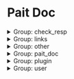 # Pait Doc
<details><summary>Group: check_resp</summary>

### Name: example.param_verify.sanic_example.text_response_route

- API Info

    |Author|Status|Func|Summary|
    |---|---|---|---|
    |so1n    |undefined    |<abbr title="file:example.param_verify.sanic_example;line: 393">text_response_route</abbr>|    |
- Path: api/text-resp
- Method: GET
- Request:
- Response:

    - TextRespModel

        - Response Info

            |Status Code|Media Type|Desc|
            |---|---|---|
            |200|text/plain|text response|
        - Header
            {'X-Example-Type': 'text'}

### Name: example.param_verify.sanic_example.html_response_route

- API Info

    |Author|Status|Func|Summary|
    |---|---|---|---|
    |so1n    |undefined    |<abbr title="file:example.param_verify.sanic_example;line: 398">html_response_route</abbr>|    |
- Path: api/html-resp
- Method: GET
- Request:
- Response:

    - HtmlRespModel

        - Response Info

            |Status Code|Media Type|Desc|
            |---|---|---|
            |200|text/html|html response|
        - Header
            {'X-Example-Type': 'html'}

### Name: example.param_verify.sanic_example.file_response_route

- API Info

    |Author|Status|Func|Summary|
    |---|---|---|---|
    |so1n    |undefined    |<abbr title="file:example.param_verify.sanic_example;line: 405">file_response_route</abbr>|    |
- Path: api/file-resp
- Method: GET
- Request:
- Response:

    - FileRespModel

        - Response Info

            |Status Code|Media Type|Desc|
            |---|---|---|
            |200|application/octet-stream|file response|
        - Header
            {'X-Example-Type': 'file'}

</details><details><summary>Group: links</summary>

### Name: example.param_verify.sanic_example.login_route

- API Info

    |Author|Status|Func|Summary|
    |---|---|---|---|
    |so1n    |undefined    |<abbr title="file:example.param_verify.sanic_example;line: 426">login_route</abbr>|    |
- Path: api/login
- Method: POST
- Request:
    - Body Param

        |Param Name|Type|Default|Example|Desc|Other|
        |---|---|---|---|---|---|
        |password|string|**`Required`**| |password||
        |uid|string|**`Required`**| |user id||
- Response:

    - LoginRespModel

        - Response Info

            |Status Code|Media Type|Desc|
            |---|---|---|
            |200|application/json|login response|
        - Response Data

            |Param Name|Type|Default|Example|Desc|Other|
            |---|---|---|---|---|---|
            |code|integer| | |api code||
            |data.token|string|**`Required`**| | ||
            |msg|string|success| |api status msg||
        - Example Response Json Data

            ```json
            {
              "code": 0,
              "msg": "success",
              "data": {
                "token": ""
              }
            }
            ```


### Name: example.param_verify.sanic_example.get_user_route

- API Info

    |Author|Status|Func|Summary|
    |---|---|---|---|
    |so1n    |undefined    |<abbr title="file:example.param_verify.sanic_example;line: 439">get_user_route</abbr>|    |
- Path: api/user
- Method: GET
- Request:
    - Header Param

        |Param Name|Type|Default|Example|Desc|Other|
        |---|---|---|---|---|---|
        |token|string| | |token||
- Response:

    - SuccessRespModel

        - Response Info

            |Status Code|Media Type|Desc|
            |---|---|---|
            |200|application/json|success response|
        - Response Data

            |Param Name|Type|Default|Example|Desc|Other|
            |---|---|---|---|---|---|
            |code|integer| | |api code||
            |msg|string|success| |api status msg||
        - Example Response Json Data

            ```json
            {
              "code": 0,
              "msg": "success"
            }
            ```


</details><details><summary>Group: other</summary>

### Name: ~~example.param_verify.sanic_example.raise_tip_route~~



**Desc**:test pait raise tip

- API Info

    |Author|Status|Func|Summary|
    |---|---|---|---|
    |so1n    |<font color=#DC143C>abandoned</font>    |<abbr title="file:example.param_verify.sanic_example;line: 81">raise_tip_route</abbr>|    |
- Path: api/raise_tip
- Method: POST
- Request:
    - Header Param

        |Param Name|Type|Default|Example|Desc|Other|
        |---|---|---|---|---|---|
        |content__type|string|**`Required`**| |Content-Type||
- Response:

    - SimpleRespModel

        - Response Info

            |Status Code|Media Type|Desc|
            |---|---|---|
            |200|application/json|success response|
        - Response Data

            |Param Name|Type|Default|Example|Desc|Other|
            |---|---|---|---|---|---|
            |code|integer| | |api code||
            |data|object|**`Required`**| |success result||
            |msg|string|success| |api status msg||
        - Example Response Json Data

            ```json
            {
              "code": 0,
              "msg": "success",
              "data": {}
            }
            ```

    - FailRespModel

        - Response Info

            |Status Code|Media Type|Desc|
            |---|---|---|
            |200|application/json|fail response|
        - Response Data

            |Param Name|Type|Default|Example|Desc|Other|
            |---|---|---|---|---|---|
            |code|integer|1| |api code||
            |msg|string|fail| |api status msg||
        - Example Response Json Data

            ```json
            {
              "code": 1,
              "msg": "fail"
            }
            ```


### Name: example.param_verify.sanic_example.depend_route



**Desc**:Test Method:Post request, Pydantic Model

- API Info

    |Author|Status|Func|Summary|
    |---|---|---|---|
    |so1n    |<font color=#32CD32>release</font>    |<abbr title="file:example.param_verify.sanic_example;line: 113">depend_route</abbr>|    |
- Path: api/depend
- Method: POST
- Request:
    - Body Param

        |Param Name|Type|Default|Example|Desc|Other|
        |---|---|---|---|---|---|
        |age|integer|**`Required`**| |age|[`exclusiveMinimum:1`], [`exclusiveMaximum:100`]|
    - Header Param

        |Param Name|Type|Default|Example|Desc|Other|
        |---|---|---|---|---|---|
        |user-agent|string|**`Required`**| |user agent||
- Response:

    - SimpleRespModel

        - Response Info

            |Status Code|Media Type|Desc|
            |---|---|---|
            |200|application/json|success response|
        - Response Data

            |Param Name|Type|Default|Example|Desc|Other|
            |---|---|---|---|---|---|
            |code|integer| | |api code||
            |data|object|**`Required`**| |success result||
            |msg|string|success| |api status msg||
        - Example Response Json Data

            ```json
            {
              "code": 0,
              "msg": "success",
              "data": {}
            }
            ```

    - FailRespModel

        - Response Info

            |Status Code|Media Type|Desc|
            |---|---|---|
            |200|application/json|fail response|
        - Response Data

            |Param Name|Type|Default|Example|Desc|Other|
            |---|---|---|---|---|---|
            |code|integer|1| |api code||
            |msg|string|fail| |api status msg||
        - Example Response Json Data

            ```json
            {
              "code": 1,
              "msg": "fail"
            }
            ```


### Name: example.param_verify.sanic_example.same_alias_route

- API Info

    |Author|Status|Func|Summary|
    |---|---|---|---|
    |so1n    |<font color=#32CD32>release</font>    |<abbr title="file:example.param_verify.sanic_example;line: 127">same_alias_route</abbr>|    |
- Path: api/same-alias
- Method: GET
- Request:
    - Header Param

        |Param Name|Type|Default|Example|Desc|Other|
        |---|---|---|---|---|---|
        |token|string| | | ||
    - Query Param

        |Param Name|Type|Default|Example|Desc|Other|
        |---|---|---|---|---|---|
        |token|string| | | ||
- Response:


### Name: example.param_verify.sanic_example.pait_model_route



**Desc**:Test pait model

- API Info

    |Author|Status|Func|Summary|
    |---|---|---|---|
    |so1n    |<font color=#00BFFF>test</font>    |<abbr title="file:example.param_verify.sanic_example;line: 286">pait_model_route</abbr>|    |
- Path: api/pait-model
- Method: POST
- Request:
    - Body Param

        |Param Name|Type|Default|Example|Desc|Other|
        |---|---|---|---|---|---|
        |user_info|object|**`Required`**| | |[`properties:{'user_name': {'title': 'User Name', 'description': 'user name', 'maxLength': 4, 'minLength': 2, 'type': 'string'}, 'age': {'title': 'Age', 'description': 'age', 'exclusiveMinimum': 1, 'exclusiveMaximum': 100, 'type': 'integer'}}`], [`required:['user_name', 'age']`]|
    - Header Param

        |Param Name|Type|Default|Example|Desc|Other|
        |---|---|---|---|---|---|
        |user-agent|string|**`Required`**| |user agent||
    - Query Param

        |Param Name|Type|Default|Example|Desc|Other|
        |---|---|---|---|---|---|
        |uid|integer|**`Required`**| |user id|[`exclusiveMinimum:10`], [`exclusiveMaximum:1000`]|
- Response:

    - SimpleRespModel

        - Response Info

            |Status Code|Media Type|Desc|
            |---|---|---|
            |200|application/json|success response|
        - Response Data

            |Param Name|Type|Default|Example|Desc|Other|
            |---|---|---|---|---|---|
            |code|integer| | |api code||
            |data|object|**`Required`**| |success result||
            |msg|string|success| |api status msg||
        - Example Response Json Data

            ```json
            {
              "code": 0,
              "msg": "success",
              "data": {}
            }
            ```

    - FailRespModel

        - Response Info

            |Status Code|Media Type|Desc|
            |---|---|---|
            |200|application/json|fail response|
        - Response Data

            |Param Name|Type|Default|Example|Desc|Other|
            |---|---|---|---|---|---|
            |code|integer|1| |api code||
            |msg|string|fail| |api status msg||
        - Example Response Json Data

            ```json
            {
              "code": 1,
              "msg": "fail"
            }
            ```


### Name: example.param_verify.sanic_example.depend_contextmanager_route

- API Info

    |Author|Status|Func|Summary|
    |---|---|---|---|
    |so1n    |<font color=#00BFFF>test</font>    |<abbr title="file:example.param_verify.sanic_example;line: 292">depend_contextmanager_route</abbr>|    |
- Path: api/check-depend-contextmanager
- Method: GET
- Request:
    - Query Param

        |Param Name|Type|Default|Example|Desc|Other|
        |---|---|---|---|---|---|
        |is_raise|boolean| | | ||
        |uid|integer|**`Required`**| |user id|[`exclusiveMinimum:10`], [`exclusiveMaximum:1000`]|
- Response:

    - SuccessRespModel

        - Response Info

            |Status Code|Media Type|Desc|
            |---|---|---|
            |200|application/json|success response|
        - Response Data

            |Param Name|Type|Default|Example|Desc|Other|
            |---|---|---|---|---|---|
            |code|integer| | |api code||
            |msg|string|success| |api status msg||
        - Example Response Json Data

            ```json
            {
              "code": 0,
              "msg": "success"
            }
            ```

    - FailRespModel

        - Response Info

            |Status Code|Media Type|Desc|
            |---|---|---|
            |200|application/json|fail response|
        - Response Data

            |Param Name|Type|Default|Example|Desc|Other|
            |---|---|---|---|---|---|
            |code|integer|1| |api code||
            |msg|string|fail| |api status msg||
        - Example Response Json Data

            ```json
            {
              "code": 1,
              "msg": "fail"
            }
            ```


### Name: example.param_verify.sanic_example.pre_depend_contextmanager_route

- API Info

    |Author|Status|Func|Summary|
    |---|---|---|---|
    |so1n    |<font color=#00BFFF>test</font>    |<abbr title="file:example.param_verify.sanic_example;line: 301">pre_depend_contextmanager_route</abbr>|    |
- Path: api/check-pre-depend-contextmanager
- Method: GET
- Request:
    - Query Param

        |Param Name|Type|Default|Example|Desc|Other|
        |---|---|---|---|---|---|
        |is_raise|boolean| | | ||
        |uid|integer|**`Required`**| |user id|[`exclusiveMinimum:10`], [`exclusiveMaximum:1000`]|
- Response:

    - SuccessRespModel

        - Response Info

            |Status Code|Media Type|Desc|
            |---|---|---|
            |200|application/json|success response|
        - Response Data

            |Param Name|Type|Default|Example|Desc|Other|
            |---|---|---|---|---|---|
            |code|integer| | |api code||
            |msg|string|success| |api status msg||
        - Example Response Json Data

            ```json
            {
              "code": 0,
              "msg": "success"
            }
            ```

    - FailRespModel

        - Response Info

            |Status Code|Media Type|Desc|
            |---|---|---|
            |200|application/json|fail response|
        - Response Data

            |Param Name|Type|Default|Example|Desc|Other|
            |---|---|---|---|---|---|
            |code|integer|1| |api code||
            |msg|string|fail| |api status msg||
        - Example Response Json Data

            ```json
            {
              "code": 1,
              "msg": "fail"
            }
            ```


### Name: example.param_verify.sanic_example.depend_async_contextmanager_route

- API Info

    |Author|Status|Func|Summary|
    |---|---|---|---|
    |so1n    |<font color=#00BFFF>test</font>    |<abbr title="file:example.param_verify.sanic_example;line: 325">depend_async_contextmanager_route</abbr>|    |
- Path: api/check-depend-async-contextmanager
- Method: GET
- Request:
    - Query Param

        |Param Name|Type|Default|Example|Desc|Other|
        |---|---|---|---|---|---|
        |is_raise|boolean| | | ||
        |uid|integer|**`Required`**| |user id|[`exclusiveMinimum:10`], [`exclusiveMaximum:1000`]|
- Response:

    - SuccessRespModel

        - Response Info

            |Status Code|Media Type|Desc|
            |---|---|---|
            |200|application/json|success response|
        - Response Data

            |Param Name|Type|Default|Example|Desc|Other|
            |---|---|---|---|---|---|
            |code|integer| | |api code||
            |msg|string|success| |api status msg||
        - Example Response Json Data

            ```json
            {
              "code": 0,
              "msg": "success"
            }
            ```

    - FailRespModel

        - Response Info

            |Status Code|Media Type|Desc|
            |---|---|---|
            |200|application/json|fail response|
        - Response Data

            |Param Name|Type|Default|Example|Desc|Other|
            |---|---|---|---|---|---|
            |code|integer|1| |api code||
            |msg|string|fail| |api status msg||
        - Example Response Json Data

            ```json
            {
              "code": 1,
              "msg": "fail"
            }
            ```


### Name: example.param_verify.sanic_example.pre_depend_async_contextmanager_route

- API Info

    |Author|Status|Func|Summary|
    |---|---|---|---|
    |so1n    |<font color=#00BFFF>test</font>    |<abbr title="file:example.param_verify.sanic_example;line: 313">pre_depend_async_contextmanager_route</abbr>|    |
- Path: api/check-pre-depend-async-contextmanager
- Method: GET
- Request:
    - Query Param

        |Param Name|Type|Default|Example|Desc|Other|
        |---|---|---|---|---|---|
        |is_raise|boolean| | | ||
        |uid|integer|**`Required`**| |user id|[`exclusiveMinimum:10`], [`exclusiveMaximum:1000`]|
- Response:

    - SuccessRespModel

        - Response Info

            |Status Code|Media Type|Desc|
            |---|---|---|
            |200|application/json|success response|
        - Response Data

            |Param Name|Type|Default|Example|Desc|Other|
            |---|---|---|---|---|---|
            |code|integer| | |api code||
            |msg|string|success| |api status msg||
        - Example Response Json Data

            ```json
            {
              "code": 0,
              "msg": "success"
            }
            ```

    - FailRespModel

        - Response Info

            |Status Code|Media Type|Desc|
            |---|---|---|
            |200|application/json|fail response|
        - Response Data

            |Param Name|Type|Default|Example|Desc|Other|
            |---|---|---|---|---|---|
            |code|integer|1| |api code||
            |msg|string|fail| |api status msg||
        - Example Response Json Data

            ```json
            {
              "code": 1,
              "msg": "fail"
            }
            ```


</details><details><summary>Group: pait_doc</summary>

### Name: example.param_verify.sanic_example.Pait Api Doc(private).get_swagger_ui_html

- API Info

    |Author|Status|Func|Summary|
    |---|---|---|---|
    |    |undefined    |<abbr title="file:example.param_verify.sanic_example;line: 47">AddDocRoute._gen_route.<locals>.get_swagger_ui_html</abbr>|    |
- Path: swagger
- Method: GET
- Request:
    - Query Param

        |Param Name|Type|Default|Example|Desc|Other|
        |---|---|---|---|---|---|
        |pin_code|string| | | ||
- Response:

    - DocHtmlRespModel

        - Response Info

            |Status Code|Media Type|Desc|
            |---|---|---|
            |200|text/html|doc html response|
        - Header
            {'X-Example-Type': 'html'}

### Name: example.param_verify.sanic_example.Pait Api Doc(private).get_redoc_html

- API Info

    |Author|Status|Func|Summary|
    |---|---|---|---|
    |    |undefined    |<abbr title="file:example.param_verify.sanic_example;line: 43">AddDocRoute._gen_route.<locals>.get_redoc_html</abbr>|    |
- Path: redoc
- Method: GET
- Request:
    - Query Param

        |Param Name|Type|Default|Example|Desc|Other|
        |---|---|---|---|---|---|
        |pin_code|string| | | ||
- Response:

    - DocHtmlRespModel

        - Response Info

            |Status Code|Media Type|Desc|
            |---|---|---|
            |200|text/html|doc html response|
        - Header
            {'X-Example-Type': 'html'}

### Name: example.param_verify.sanic_example.Pait Api Doc(private).openapi_route

- API Info

    |Author|Status|Func|Summary|
    |---|---|---|---|
    |    |undefined    |<abbr title="file:example.param_verify.sanic_example;line: 53">AddDocRoute._gen_route.<locals>.openapi_route</abbr>|    |
- Path: openapi.json
- Method: GET
- Request:
    - Query Param

        |Param Name|Type|Default|Example|Desc|Other|
        |---|---|---|---|---|---|
        |pin_code|string| | | ||
- Response:

    - OpenAPIRespModel

        - Response Info

            |Status Code|Media Type|Desc|
            |---|---|---|
            |200|application/json|open api json response|

### Name: example.param_verify.sanic_example.Pait Api Doc.get_swagger_ui_html

- API Info

    |Author|Status|Func|Summary|
    |---|---|---|---|
    |    |undefined    |<abbr title="file:example.param_verify.sanic_example;line: 47">AddDocRoute._gen_route.<locals>.get_swagger_ui_html</abbr>|    |
- Path: api-doc/swagger
- Method: GET
- Request:
    - Query Param

        |Param Name|Type|Default|Example|Desc|Other|
        |---|---|---|---|---|---|
        |pin_code|string| | | ||
- Response:

    - DocHtmlRespModel

        - Response Info

            |Status Code|Media Type|Desc|
            |---|---|---|
            |200|text/html|doc html response|
        - Header
            {'X-Example-Type': 'html'}

### Name: example.param_verify.sanic_example.Pait Api Doc.openapi_route

- API Info

    |Author|Status|Func|Summary|
    |---|---|---|---|
    |    |undefined    |<abbr title="file:example.param_verify.sanic_example;line: 53">AddDocRoute._gen_route.<locals>.openapi_route</abbr>|    |
- Path: api-doc/openapi.json
- Method: GET
- Request:
    - Query Param

        |Param Name|Type|Default|Example|Desc|Other|
        |---|---|---|---|---|---|
        |pin_code|string| | | ||
- Response:

    - OpenAPIRespModel

        - Response Info

            |Status Code|Media Type|Desc|
            |---|---|---|
            |200|application/json|open api json response|

### Name: example.param_verify.sanic_example.Pait Api Doc.get_redoc_html

- API Info

    |Author|Status|Func|Summary|
    |---|---|---|---|
    |    |undefined    |<abbr title="file:example.param_verify.sanic_example;line: 43">AddDocRoute._gen_route.<locals>.get_redoc_html</abbr>|    |
- Path: api-doc/redoc
- Method: GET
- Request:
    - Query Param

        |Param Name|Type|Default|Example|Desc|Other|
        |---|---|---|---|---|---|
        |pin_code|string| | | ||
- Response:

    - DocHtmlRespModel

        - Response Info

            |Status Code|Media Type|Desc|
            |---|---|---|
            |200|text/html|doc html response|
        - Header
            {'X-Example-Type': 'html'}

</details><details><summary>Group: plugin</summary>

### Name: example.param_verify.sanic_example.check_json_plugin_route



**Desc**:Test json plugin by resp type is dict

- API Info

    |Author|Status|Func|Summary|
    |---|---|---|---|
    |so1n    |undefined    |<abbr title="file:example.param_verify.sanic_example;line: 470">check_json_plugin_route</abbr>|    |
- Path: api/check-json-plugin
- Method: GET
- Request:
    - Query Param

        |Param Name|Type|Default|Example|Desc|Other|
        |---|---|---|---|---|---|
        |age|integer|**`Required`**| |age|[`exclusiveMinimum:1`], [`exclusiveMaximum:100`]|
        |display_age|integer| | |display_age||
        |email|string|example@xxx.com| |user email||
        |uid|integer|**`Required`**| |user id|[`exclusiveMinimum:10`], [`exclusiveMaximum:1000`]|
        |user_name|string|**`Required`**| |user name|[`maxLength:4`], [`minLength:2`]|
- Response:

    - UserSuccessRespModel3

        - Response Info

            |Status Code|Media Type|Desc|
            |---|---|---|
            |200|application/json|success response|
        - Response Data

            |Param Name|Type|Default|Example|Desc|Other|
            |---|---|---|---|---|---|
            |code|integer| | |api code||
            |data.age|integer|**`Required`**| |age|[`exclusiveMinimum:1`], [`exclusiveMaximum:100`]|
            |data.email|string|**`Required`**| |user email||
            |data.uid|integer|**`Required`**| |user id|[`exclusiveMinimum:10`], [`exclusiveMaximum:1000`]|
            |data.user_name|string|**`Required`**| |user name|[`maxLength:4`], [`minLength:2`]|
            |msg|string|success| |api status msg||
        - Example Response Json Data

            ```json
            {
              "code": 0,
              "msg": "success",
              "data": {
                "uid": 0,
                "user_name": "",
                "age": 0,
                "email": ""
              }
            }
            ```


### Name: example.param_verify.sanic_example.auto_complete_json_route



**Desc**:Test json plugin by resp type is dict

- API Info

    |Author|Status|Func|Summary|
    |---|---|---|---|
    |so1n    |undefined    |<abbr title="file:example.param_verify.sanic_example;line: 447">auto_complete_json_route</abbr>|    |
- Path: api/auto-complete-json-plugin
- Method: GET
- Request:
    - Query Param

        |Param Name|Type|Default|Example|Desc|Other|
        |---|---|---|---|---|---|
        |age|integer|**`Required`**| |age|[`exclusiveMinimum:1`], [`exclusiveMaximum:100`]|
        |display_age|integer| | |display_age||
        |email|string|example@xxx.com| |user email||
        |uid|integer|**`Required`**| |user id|[`exclusiveMinimum:10`], [`exclusiveMaximum:1000`]|
        |user_name|string|**`Required`**| |user name|[`maxLength:4`], [`minLength:2`]|
- Response:

    - UserSuccessRespModel3

        - Response Info

            |Status Code|Media Type|Desc|
            |---|---|---|
            |200|application/json|success response|
        - Response Data

            |Param Name|Type|Default|Example|Desc|Other|
            |---|---|---|---|---|---|
            |code|integer| | |api code||
            |data.age|integer|**`Required`**| |age|[`exclusiveMinimum:1`], [`exclusiveMaximum:100`]|
            |data.email|string|**`Required`**| |user email||
            |data.uid|integer|**`Required`**| |user id|[`exclusiveMinimum:10`], [`exclusiveMaximum:1000`]|
            |data.user_name|string|**`Required`**| |user name|[`maxLength:4`], [`minLength:2`]|
            |msg|string|success| |api status msg||
        - Example Response Json Data

            ```json
            {
              "code": 0,
              "msg": "success",
              "data": {
                "uid": 0,
                "user_name": "",
                "age": 0,
                "email": ""
              }
            }
            ```


### Name: example.param_verify.sanic_example.check_json_plugin_route1



**Desc**:Test json plugin by resp type is typed dict

- API Info

    |Author|Status|Func|Summary|
    |---|---|---|---|
    |so1n    |undefined    |<abbr title="file:example.param_verify.sanic_example;line: 511">check_json_plugin_route1</abbr>|    |
- Path: api/check-json-plugin-1
- Method: GET
- Request:
    - Query Param

        |Param Name|Type|Default|Example|Desc|Other|
        |---|---|---|---|---|---|
        |age|integer|**`Required`**| |age|[`exclusiveMinimum:1`], [`exclusiveMaximum:100`]|
        |display_age|integer| | |display_age||
        |email|string|example@xxx.com| |user email||
        |uid|integer|**`Required`**| |user id|[`exclusiveMinimum:10`], [`exclusiveMaximum:1000`]|
        |user_name|string|**`Required`**| |user name|[`maxLength:4`], [`minLength:2`]|
- Response:

    - UserSuccessRespModel3

        - Response Info

            |Status Code|Media Type|Desc|
            |---|---|---|
            |200|application/json|success response|
        - Response Data

            |Param Name|Type|Default|Example|Desc|Other|
            |---|---|---|---|---|---|
            |code|integer| | |api code||
            |data.age|integer|**`Required`**| |age|[`exclusiveMinimum:1`], [`exclusiveMaximum:100`]|
            |data.email|string|**`Required`**| |user email||
            |data.uid|integer|**`Required`**| |user id|[`exclusiveMinimum:10`], [`exclusiveMaximum:1000`]|
            |data.user_name|string|**`Required`**| |user name|[`maxLength:4`], [`minLength:2`]|
            |msg|string|success| |api status msg||
        - Example Response Json Data

            ```json
            {
              "code": 0,
              "msg": "success",
              "data": {
                "uid": 0,
                "user_name": "",
                "age": 0,
                "email": ""
              }
            }
            ```


</details><details><summary>Group: user</summary>

### Name: example.param_verify.sanic_example.post_route



**Desc**:Test Method:Post Pydantic Model

- API Info

    |Author|Status|Func|Summary|
    |---|---|---|---|
    |so1n    |<font color=#32CD32>release</font>    |<abbr title="file:example.param_verify.sanic_example;line: 94">post_route</abbr>|    |
- Path: api/post
- Method: POST
- Request:
    - Body Param

        |Param Name|Type|Default|Example|Desc|Other|
        |---|---|---|---|---|---|
        |age|integer|**`Required`**|25|age|[`exclusiveMinimum:1`], [`exclusiveMaximum:100`]|
        |sex|enum|Only choose from: `man`,`woman`| |sex|[`enum:['man', 'woman']`]|
        |uid|integer|**`Required`**|123|user id|[`exclusiveMinimum:10`], [`exclusiveMaximum:1000`]|
        |user_name|string|**`Required`**|so1n|user name|[`maxLength:4`], [`minLength:2`]|
    - Header Param

        |Param Name|Type|Default|Example|Desc|Other|
        |---|---|---|---|---|---|
        |Content-Type|string|**`Required`**| |Content-Type||
- Response:

    - UserSuccessRespModel

        - Response Info

            |Status Code|Media Type|Desc|
            |---|---|---|
            |200|application/json|success response|
        - Response Data

            |Param Name|Type|Default|Example|Desc|Other|
            |---|---|---|---|---|---|
            |code|integer| | |api code||
            |data.age|integer|99| |age|[`exclusiveMinimum:1`], [`exclusiveMaximum:100`]|
            |data.content_type|string|**`Required`**| |content-type||
            |data.uid|integer|666| |user id|[`exclusiveMinimum:10`], [`exclusiveMaximum:1000`]|
            |data.user_name|string|mock_name| |user name|[`maxLength:10`], [`minLength:2`]|
            |msg|string|success| |api status msg||
        - Example Response Json Data

            ```json
            {
              "code": 0,
              "msg": "success",
              "data": {
                "uid": 666,
                "user_name": "mock_name",
                "age": 99,
                "sex": "man",
                "content_type": ""
              }
            }
            ```

    - FailRespModel

        - Response Info

            |Status Code|Media Type|Desc|
            |---|---|---|
            |200|application/json|fail response|
        - Response Data

            |Param Name|Type|Default|Example|Desc|Other|
            |---|---|---|---|---|---|
            |code|integer|1| |api code||
            |msg|string|fail| |api status msg||
        - Example Response Json Data

            ```json
            {
              "code": 1,
              "msg": "fail"
            }
            ```


### Name: example.param_verify.sanic_example.field_default_factory_route

- API Info

    |Author|Status|Func|Summary|
    |---|---|---|---|
    |so1n    |<font color=#00BFFF>test</font>    |<abbr title="file:example.param_verify.sanic_example;line: 137">field_default_factory_route</abbr>|    |
- Path: api/field-default-factory
- Method: POST
- Request:
    - Body Param

        |Param Name|Type|Default|Example|Desc|Other|
        |---|---|---|---|---|---|
        |data_dict|object|**`Required`**| |test default factory||
        |data_list|array|**`Required`**| |test default factory|[`items:{'type': 'string'}`]|
        |demo_value|integer|**`Required`**| |Json body value not empty||
- Response:

    - SimpleRespModel

        - Response Info

            |Status Code|Media Type|Desc|
            |---|---|---|
            |200|application/json|success response|
        - Response Data

            |Param Name|Type|Default|Example|Desc|Other|
            |---|---|---|---|---|---|
            |code|integer| | |api code||
            |data|object|**`Required`**| |success result||
            |msg|string|success| |api status msg||
        - Example Response Json Data

            ```json
            {
              "code": 0,
              "msg": "success",
              "data": {}
            }
            ```

    - FailRespModel

        - Response Info

            |Status Code|Media Type|Desc|
            |---|---|---|
            |200|application/json|fail response|
        - Response Data

            |Param Name|Type|Default|Example|Desc|Other|
            |---|---|---|---|---|---|
            |code|integer|1| |api code||
            |msg|string|fail| |api status msg||
        - Example Response Json Data

            ```json
            {
              "code": 1,
              "msg": "fail"
            }
            ```


### Name: example.param_verify.sanic_example.CbvRoute



**Desc**:Text cbv route get

- API Info

    |Author|Status|Func|Summary|
    |---|---|---|---|
    |so1n    |<font color=#32CD32>release</font>    |<abbr title="file:example.param_verify.sanic_example;line: 337">CbvRoute.get</abbr>|    |
- Path: api/cbv
- Method: GET
- Request:
    - Header Param

        |Param Name|Type|Default|Example|Desc|Other|
        |---|---|---|---|---|---|
        |Content-Type|string|**`Required`**| | ||
    - Query Param

        |Param Name|Type|Default|Example|Desc|Other|
        |---|---|---|---|---|---|
        |age|integer|**`Required`**|25|age|[`exclusiveMinimum:1`], [`exclusiveMaximum:100`]|
        |sex|enum|Only choose from: `man`,`woman`| |sex|[`enum:['man', 'woman']`]|
        |uid|integer|**`Required`**| |user id|[`exclusiveMinimum:10`], [`exclusiveMaximum:1000`]|
        |user_name|string|**`Required`**| |user name|[`maxLength:4`], [`minLength:2`]|
- Response:

    - UserSuccessRespModel

        - Response Info

            |Status Code|Media Type|Desc|
            |---|---|---|
            |200|application/json|success response|
        - Response Data

            |Param Name|Type|Default|Example|Desc|Other|
            |---|---|---|---|---|---|
            |code|integer| | |api code||
            |data.age|integer|99| |age|[`exclusiveMinimum:1`], [`exclusiveMaximum:100`]|
            |data.content_type|string|**`Required`**| |content-type||
            |data.uid|integer|666| |user id|[`exclusiveMinimum:10`], [`exclusiveMaximum:1000`]|
            |data.user_name|string|mock_name| |user name|[`maxLength:10`], [`minLength:2`]|
            |msg|string|success| |api status msg||
        - Example Response Json Data

            ```json
            {
              "code": 0,
              "msg": "success",
              "data": {
                "uid": 666,
                "user_name": "mock_name",
                "age": 99,
                "sex": "man",
                "content_type": ""
              }
            }
            ```

    - FailRespModel

        - Response Info

            |Status Code|Media Type|Desc|
            |---|---|---|
            |200|application/json|fail response|
        - Response Data

            |Param Name|Type|Default|Example|Desc|Other|
            |---|---|---|---|---|---|
            |code|integer|1| |api code||
            |msg|string|fail| |api status msg||
        - Example Response Json Data

            ```json
            {
              "code": 1,
              "msg": "fail"
            }
            ```


### Name: example.param_verify.sanic_example.CbvRoute



**Desc**:test cbv post method

- API Info

    |Author|Status|Func|Summary|
    |---|---|---|---|
    |so1n    |<font color=#32CD32>release</font>    |<abbr title="file:example.param_verify.sanic_example;line: 364">CbvRoute.post</abbr>|    |
- Path: api/cbv
- Method: POST
- Request:
    - Body Param

        |Param Name|Type|Default|Example|Desc|Other|
        |---|---|---|---|---|---|
        |age|integer|**`Required`**|25|age|[`exclusiveMinimum:1`], [`exclusiveMaximum:100`]|
        |sex|enum|Only choose from: `man`,`woman`| |sex|[`enum:['man', 'woman']`]|
        |uid|integer|**`Required`**| |user id|[`exclusiveMinimum:10`], [`exclusiveMaximum:1000`]|
        |user_name|string|**`Required`**| |user name|[`maxLength:4`], [`minLength:2`]|
    - Header Param

        |Param Name|Type|Default|Example|Desc|Other|
        |---|---|---|---|---|---|
        |Content-Type|string|**`Required`**| | ||
- Response:

    - UserSuccessRespModel

        - Response Info

            |Status Code|Media Type|Desc|
            |---|---|---|
            |200|application/json|success response|
        - Response Data

            |Param Name|Type|Default|Example|Desc|Other|
            |---|---|---|---|---|---|
            |code|integer| | |api code||
            |data.age|integer|99| |age|[`exclusiveMinimum:1`], [`exclusiveMaximum:100`]|
            |data.content_type|string|**`Required`**| |content-type||
            |data.uid|integer|666| |user id|[`exclusiveMinimum:10`], [`exclusiveMaximum:1000`]|
            |data.user_name|string|mock_name| |user name|[`maxLength:10`], [`minLength:2`]|
            |msg|string|success| |api status msg||
        - Example Response Json Data

            ```json
            {
              "code": 0,
              "msg": "success",
              "data": {
                "uid": 666,
                "user_name": "mock_name",
                "age": 99,
                "sex": "man",
                "content_type": ""
              }
            }
            ```

    - FailRespModel

        - Response Info

            |Status Code|Media Type|Desc|
            |---|---|---|
            |200|application/json|fail response|
        - Response Data

            |Param Name|Type|Default|Example|Desc|Other|
            |---|---|---|---|---|---|
            |code|integer|1| |api code||
            |msg|string|fail| |api status msg||
        - Example Response Json Data

            ```json
            {
              "code": 1,
              "msg": "fail"
            }
            ```


### Name: example.param_verify.sanic_example.check_param_route



**Desc**:Test check param

- API Info

    |Author|Status|Func|Summary|
    |---|---|---|---|
    |so1n    |<font color=#32CD32>release</font>    |<abbr title="file:example.param_verify.sanic_example;line: 193">check_param_route</abbr>|    |
- Path: api/check-param
- Method: GET
- Request:
    - Query Param

        |Param Name|Type|Default|Example|Desc|Other|
        |---|---|---|---|---|---|
        |age|integer|**`Required`**| |age|[`exclusiveMinimum:1`], [`exclusiveMaximum:100`]|
        |alias_user_name|string| | |user name|[`maxLength:4`], [`minLength:2`]|
        |birthday|string| | |birthday||
        |email|string|example@xxx.com| |user email||
        |sex|enum|Only choose from: `man`,`woman`| |sex|[`enum:['man', 'woman']`]|
        |uid|integer|**`Required`**| |user id|[`exclusiveMinimum:10`], [`exclusiveMaximum:1000`]|
        |user_name|string| | |user name|[`maxLength:4`], [`minLength:2`]|
- Response:

    - UserSuccessRespModel2

        - Response Info

            |Status Code|Media Type|Desc|
            |---|---|---|
            |200|application/json|success response|
        - Response Data

            |Param Name|Type|Default|Example|Desc|Other|
            |---|---|---|---|---|---|
            |code|integer| | |api code||
            |data.age|integer|**`Required`**|99|age|[`exclusiveMinimum:1`], [`exclusiveMaximum:100`]|
            |data.email|string|**`Required`**|example@so1n.me|user email||
            |data.multi_user_name|array|**`Required`**|['mock_name']|user name|[`maxLength:10`], [`minLength:2`], [`items:{'type': 'string', 'minLength': 2, 'maxLength': 10}`]|
            |data.uid|integer|**`Required`**|666|user id|[`exclusiveMinimum:10`], [`exclusiveMaximum:1000`]|
            |data.user_name|string|**`Required`**|mock_name|user name|[`maxLength:10`], [`minLength:2`]|
            |msg|string|success| |api status msg||
        - Example Response Json Data

            ```json
            {
              "code": 0,
              "msg": "success",
              "data": {
                "uid": 666,
                "user_name": "mock_name",
                "multi_user_name": [],
                "sex": "man",
                "age": 99,
                "email": "example@so1n.me"
              }
            }
            ```

    - FailRespModel

        - Response Info

            |Status Code|Media Type|Desc|
            |---|---|---|
            |200|application/json|fail response|
        - Response Data

            |Param Name|Type|Default|Example|Desc|Other|
            |---|---|---|---|---|---|
            |code|integer|1| |api code||
            |msg|string|fail| |api status msg||
        - Example Response Json Data

            ```json
            {
              "code": 1,
              "msg": "fail"
            }
            ```


### Name: example.param_verify.sanic_example.check_response_route



**Desc**:Test test-helper check response

- API Info

    |Author|Status|Func|Summary|
    |---|---|---|---|
    |so1n    |<font color=#32CD32>release</font>    |<abbr title="file:example.param_verify.sanic_example;line: 228">check_response_route</abbr>|    |
- Path: api/check-resp
- Method: GET
- Request:
    - Query Param

        |Param Name|Type|Default|Example|Desc|Other|
        |---|---|---|---|---|---|
        |age|integer|**`Required`**| |age|[`exclusiveMinimum:1`], [`exclusiveMaximum:100`]|
        |display_age|integer| | |display_age||
        |email|string|example@xxx.com| |user email||
        |uid|integer|**`Required`**| |user id|[`exclusiveMinimum:10`], [`exclusiveMaximum:1000`]|
        |user_name|string|**`Required`**| |user name|[`maxLength:4`], [`minLength:2`]|
- Response:

    - UserSuccessRespModel3

        - Response Info

            |Status Code|Media Type|Desc|
            |---|---|---|
            |200|application/json|success response|
        - Response Data

            |Param Name|Type|Default|Example|Desc|Other|
            |---|---|---|---|---|---|
            |code|integer| | |api code||
            |data.age|integer|**`Required`**| |age|[`exclusiveMinimum:1`], [`exclusiveMaximum:100`]|
            |data.email|string|**`Required`**| |user email||
            |data.uid|integer|**`Required`**| |user id|[`exclusiveMinimum:10`], [`exclusiveMaximum:1000`]|
            |data.user_name|string|**`Required`**| |user name|[`maxLength:4`], [`minLength:2`]|
            |msg|string|success| |api status msg||
        - Example Response Json Data

            ```json
            {
              "code": 0,
              "msg": "success",
              "data": {
                "uid": 0,
                "user_name": "",
                "age": 0,
                "email": ""
              }
            }
            ```

    - FailRespModel

        - Response Info

            |Status Code|Media Type|Desc|
            |---|---|---|
            |200|application/json|fail response|
        - Response Data

            |Param Name|Type|Default|Example|Desc|Other|
            |---|---|---|---|---|---|
            |code|integer|1| |api code||
            |msg|string|fail| |api status msg||
        - Example Response Json Data

            ```json
            {
              "code": 1,
              "msg": "fail"
            }
            ```


### Name: example.param_verify.sanic_example.pait_base_field_route



**Desc**:Test the use of all BaseField-based

- API Info

    |Author|Status|Func|Summary|
    |---|---|---|---|
    |so1n    |<font color=#32CD32>release</font>    |<abbr title="file:example.param_verify.sanic_example;line: 152">pait_base_field_route</abbr>|    |
- Path: api/pait-base-field/<age:str>
- Method: POST
- Request:
    - Cookie Param

        |Param Name|Type|Default|Example|Desc|Other|
        |---|---|---|---|---|---|
        |cookie|object|**`Required`**| |cookie||
    - File Param

        |Param Name|Type|Default|Example|Desc|Other|
        |---|---|---|---|---|---|
        |upload_file|PydanticUndefined|**`Required`**| |upload file||
    - Form Param

        |Param Name|Type|Default|Example|Desc|Other|
        |---|---|---|---|---|---|
        |a|string|**`Required`**| |form data||
        |b|string|**`Required`**| |form data||
    - Multiform Param

        |Param Name|Type|Default|Example|Desc|Other|
        |---|---|---|---|---|---|
        |c|array|**`Required`**| |form data|[`items:{'type': 'string'}`]|
    - Multiquery Param

        |Param Name|Type|Default|Example|Desc|Other|
        |---|---|---|---|---|---|
        |multi_user_name|array|**`Required`**| |user name|[`maxLength:4`], [`minLength:2`], [`items:{'type': 'string', 'minLength': 2, 'maxLength': 4}`]|
    - Path Param

        |Param Name|Type|Default|Example|Desc|Other|
        |---|---|---|---|---|---|
        |age|integer|**`Required`**| |age|[`exclusiveMinimum:1`], [`exclusiveMaximum:100`]|
    - Query Param

        |Param Name|Type|Default|Example|Desc|Other|
        |---|---|---|---|---|---|
        |email|string|example@xxx.com| |user email||
        |sex|enum|Only choose from: `man`,`woman`| |sex|[`enum:['man', 'woman']`]|
        |uid|integer|**`Required`**| |user id|[`exclusiveMinimum:10`], [`exclusiveMaximum:1000`]|
        |user_name|string|**`Required`**| |user name|[`maxLength:4`], [`minLength:2`]|
- Response:

    - SimpleRespModel

        - Response Info

            |Status Code|Media Type|Desc|
            |---|---|---|
            |200|application/json|success response|
        - Response Data

            |Param Name|Type|Default|Example|Desc|Other|
            |---|---|---|---|---|---|
            |code|integer| | |api code||
            |data|object|**`Required`**| |success result||
            |msg|string|success| |api status msg||
        - Example Response Json Data

            ```json
            {
              "code": 0,
              "msg": "success",
              "data": {}
            }
            ```

    - FailRespModel

        - Response Info

            |Status Code|Media Type|Desc|
            |---|---|---|
            |200|application/json|fail response|
        - Response Data

            |Param Name|Type|Default|Example|Desc|Other|
            |---|---|---|---|---|---|
            |code|integer|1| |api code||
            |msg|string|fail| |api status msg||
        - Example Response Json Data

            ```json
            {
              "code": 1,
              "msg": "fail"
            }
            ```


### Name: example.param_verify.sanic_example.mock_route



**Desc**:Test gen mock response

- API Info

    |Author|Status|Func|Summary|
    |---|---|---|---|
    |so1n    |<font color=#32CD32>release</font>    |<abbr title="file:example.param_verify.sanic_example;line: 255">mock_route</abbr>|    |
- Path: api/mock/<age:str>
- Method: GET
- Request:
    - Multiquery Param

        |Param Name|Type|Default|Example|Desc|Other|
        |---|---|---|---|---|---|
        |multi_user_name|array|**`Required`**| |user name|[`maxLength:4`], [`minLength:2`], [`items:{'type': 'string', 'minLength': 2, 'maxLength': 4}`]|
    - Path Param

        |Param Name|Type|Default|Example|Desc|Other|
        |---|---|---|---|---|---|
        |age|integer|**`Required`**| |age|[`exclusiveMinimum:1`], [`exclusiveMaximum:100`]|
    - Query Param

        |Param Name|Type|Default|Example|Desc|Other|
        |---|---|---|---|---|---|
        |email|string|example@xxx.com| |user email||
        |sex|enum|Only choose from: `man`,`woman`| |sex|[`enum:['man', 'woman']`]|
        |uid|integer|**`Required`**| |user id|[`exclusiveMinimum:10`], [`exclusiveMaximum:1000`]|
        |user_name|string|**`Required`**| |user name|[`maxLength:4`], [`minLength:2`]|
- Response:

    - UserSuccessRespModel2

        - Response Info

            |Status Code|Media Type|Desc|
            |---|---|---|
            |200|application/json|success response|
        - Response Data

            |Param Name|Type|Default|Example|Desc|Other|
            |---|---|---|---|---|---|
            |code|integer| | |api code||
            |data.age|integer|**`Required`**|99|age|[`exclusiveMinimum:1`], [`exclusiveMaximum:100`]|
            |data.email|string|**`Required`**|example@so1n.me|user email||
            |data.multi_user_name|array|**`Required`**|['mock_name']|user name|[`maxLength:10`], [`minLength:2`], [`items:{'type': 'string', 'minLength': 2, 'maxLength': 10}`]|
            |data.uid|integer|**`Required`**|666|user id|[`exclusiveMinimum:10`], [`exclusiveMaximum:1000`]|
            |data.user_name|string|**`Required`**|mock_name|user name|[`maxLength:10`], [`minLength:2`]|
            |msg|string|success| |api status msg||
        - Example Response Json Data

            ```json
            {
              "code": 0,
              "msg": "success",
              "data": {
                "uid": 666,
                "user_name": "mock_name",
                "multi_user_name": [],
                "sex": "man",
                "age": 99,
                "email": "example@so1n.me"
              }
            }
            ```

    - FailRespModel

        - Response Info

            |Status Code|Media Type|Desc|
            |---|---|---|
            |200|application/json|fail response|
        - Response Data

            |Param Name|Type|Default|Example|Desc|Other|
            |---|---|---|---|---|---|
            |code|integer|1| |api code||
            |msg|string|fail| |api status msg||
        - Example Response Json Data

            ```json
            {
              "code": 1,
              "msg": "fail"
            }
            ```


</details>
